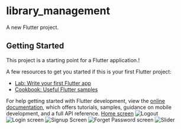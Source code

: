 # library_management

A new Flutter project.

## Getting Started

This project is a starting point for a Flutter application.!


A few resources to get you started if this is your first Flutter project:

- [Lab: Write your first Flutter app](https://docs.flutter.dev/get-started/codelab)
- [Cookbook: Useful Flutter samples](https://docs.flutter.dev/cookbook)

For help getting started with Flutter development, view the
[online documentation](https://docs.flutter.dev/), which offers tutorials,
samples, guidance on mobile development, and a full API reference.
[Home screen](https://github.com/user-attachments/assets/d06c27d0-ef14-4384-ba2d-fab7879b7432)
![Logout](https://github.com/user-attachments/assets/deac6e69-8c12-4932-bf0c-8801eaee905a)
![Login screen](https://github.com/user-attachments/assets/966e25b9-95b6-40e1-a46b-252b41075372)
![Signup Screen](https://github.com/user-attachments/assets/8b5d5795-4c0f-449f-bcae-ec46ee21af12)
![Forget Password screen](https://github.com/user-attachments/assets/9072b67e-109c-4c65-9819-0ceccc569c78)
![Slider](https://github.com/user-attachments/assets/49a8032b-4af3-4b9f-93a0-0e59f0628afe)
